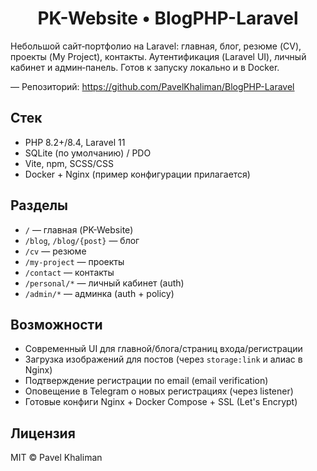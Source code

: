 <h1 align="center">PK-Website • BlogPHP-Laravel</h1>

Небольшой сайт‑портфолио на Laravel: главная, блог, резюме (CV), проекты (My Project), контакты. Аутентификация (Laravel UI), личный кабинет и админ‑панель. Готов к запуску локально и в Docker.

— Репозиторий: https://github.com/PavelKhaliman/BlogPHP-Laravel

## Стек
- PHP 8.2+/8.4, Laravel 11
- SQLite (по умолчанию) / PDO
- Vite, npm, SCSS/CSS
- Docker + Nginx (пример конфигурации прилагается)

## Разделы
- `/` — главная (PK-Website)
- `/blog`, `/blog/{post}` — блог
- `/cv` — резюме
- `/my-project` — проекты
- `/contact` — контакты
- `/personal/*` — личный кабинет (auth)
- `/admin/*` — админка (auth + policy)

## Возможности
- Современный UI для главной/блога/страниц входа/регистрации
- Загрузка изображений для постов (через `storage:link` и алиас в Nginx)
- Подтверждение регистрации по email (email verification)
- Оповещение в Telegram о новых регистрациях (через listener)
- Готовые конфиги Nginx + Docker Compose + SSL (Let's Encrypt)



## Лицензия
MIT © Pavel Khaliman
